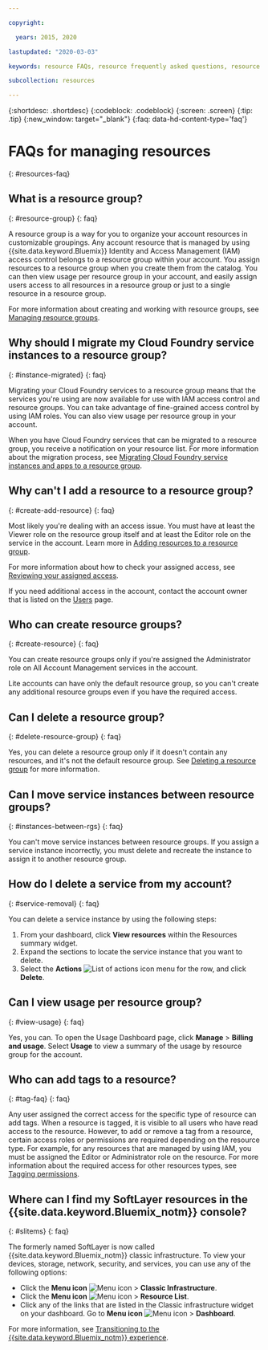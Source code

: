 ```yaml
---

copyright:

  years: 2015, 2020

lastupdated: "2020-03-03"

keywords: resource FAQs, resource frequently asked questions, resource groups

subcollection: resources

---
```



{:shortdesc: .shortdesc}
{:codeblock: .codeblock}
{:screen: .screen}
{:tip: .tip}
{:new_window: target="_blank"}
{:faq: data-hd-content-type='faq'}


# FAQs for managing resources
{: #resources-faq}

## What is a resource group?
{: #resource-group}
{: faq}

A resource group is a way for you to organize your account resources in customizable groupings. Any account resource that is managed by using {{site.data.keyword.Bluemix}} Identity and Access Management (IAM) access control belongs to a resource group within your account. You assign resources to a resource group when you create them from the catalog. You can then view usage per resource group in your account, and easily assign users access to all resources in a resource group or just to a single resource in a resource group.

For more information about creating and working with resource groups, see [Managing resource groups](/docs/resources?topic=resources-rgs).  

## Why should I migrate my Cloud Foundry service instances to a resource group?
{: #instance-migrated}
{: faq}

Migrating your Cloud Foundry services to a resource group means that the services you're using are now available for use with IAM access control and resource groups. You can take advantage of fine-grained access control by using IAM roles. You can also view usage per resource group in your account. 

When you have Cloud Foundry services that can be migrated to a resource group, you receive a notification on your resource list. For more information about the migration process, see [Migrating Cloud Foundry service instances and apps to a resource group](/docs/resources?topic=resources-migrate).

## Why can't I add a resource to a resource group?
{: #create-add-resource}
{: faq}

Most likely you're dealing with an access issue. You must have at least the Viewer role on the resource group itself and at least the Editor role on the service in the account. Learn more in [Adding resources to a resource group](/docs/resources?topic=resources-rgs#add_to_rgs).

For more information about how to check your assigned access, see [Reviewing your assigned access](/docs/iam?topic=iam-iammanidaccser#review_your_access).

If you need additional access in the account, contact the account owner that is listed on the [Users](https://{DomainName}/iam#/users) page. 

## Who can create resource groups?
{: #create-resource}
{: faq}

You can create resource groups only if you're assigned the Administrator role on All Account Management services in the account.

Lite accounts can have only the default resource group, so you can't create any additional resource groups even if you have the required access.

## Can I delete a resource group?
{: #delete-resource-group}
{: faq}

Yes, you can delete a resource group only if it doesn't contain any resources, and it's not the default resource group. See [Deleting a resource group](/docs/resources?topic=resources-rgs#delete_rgs) for more information. 

## Can I move service instances between resource groups?
{: #instances-between-rgs}
{: faq}

You can't move service instances between resource groups. If you assign a service instance incorrectly, you must delete and recreate the instance to assign it to another resource group.  

## How do I delete a service from my account?
{: #service-removal}
{: faq}

You can delete a service instance by using the following steps:

1. From your dashboard, click **View resources** within the Resources summary widget.
2. Expand the sections to locate the service instance that you want to delete.
3. Select the **Actions** ![List of actions icon](../icons/action-menu-icon.svg) menu for the row, and click **Delete**.

## Can I view usage per resource group?
{: #view-usage}
{: faq}

Yes, you can. To open the Usage Dashboard page, click **Manage** &gt; **Billing and usage**. Select **Usage** to view a summary of the usage by resource group for the account. 

## Who can add tags to a resource?
{: #tag-faq}
{: faq}

Any user assigned the correct access for the specific type of resource can add tags. When a resource is tagged, it is visible to all users who have read access to the resource. However, to add or remove a tag from a resource, certain access roles or permissions are required depending on the resource type. For example, for any resources that are managed by using IAM, you must be assigned the Editor or Administrator role on the resource. For more information about the required access for other resources types, see [Tagging permissions](/docs/resources?topic=resources-access#tagging-permissions).

## Where can I find my SoftLayer resources in the {{site.data.keyword.Bluemix_notm}} console?
{: #slitems}
{: faq}

The formerly named SoftLayer is now called {{site.data.keyword.Bluemix_notm}} classic infrastructure. To view your devices, storage, network, security, and services, you can use any of the following options:

* Click the **Menu icon** ![Menu icon](../icons/icon_hamburger.svg) > **Classic Infrastructure**.
* Click the **Menu icon** ![Menu icon](../icons/icon_hamburger.svg) > **Resource List**. 
* Click any of the links that are listed in the Classic infrastructure widget on your dashboard. Go to **Menu icon** ![Menu icon](../icons/icon_hamburger.svg) > **Dashboard**.

For more information, see [Transitioning to the {{site.data.keyword.Bluemix_notm}} experience](/docs/overview?topic=overview-ui#redirect-cloud).
